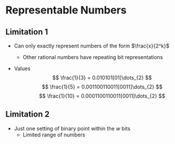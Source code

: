 # Representable Numbers

## Limitation 1
- Can only exactly represent numbers of the form $\frac{x}{2^k}$
  - Other rational numbers have repeating bit representations

 - Values $$
\frac{1}{3} = 0.010101[01]\dots_{2}
$$
$$
\frac{1}{5} = 0.001100110011[0011]\dots_{2}
$$
$$
\frac{1}{10} = 0.0001100110011[0011]\dots_{2}
$$

## Limitation 2
- Just one setting of binary point within the $w$ bits
  - Limited range of numbers
